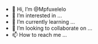 - 👋 Hi, I’m @Mpfuxelelo
- 👀 I’m interested in ...
- 🌱 I’m currently learning ...
- 💞️ I’m looking to collaborate on ...
- 📫 How to reach me ...

<!---
Mpfuxelelo/Mpfuxelelo is a ✨ special ✨ repository because its `README.md` (this file) appears on your GitHub profile.
You can click the Preview link to take a look at your changes.
--->
